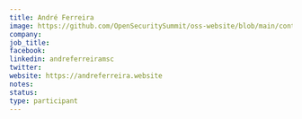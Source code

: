 ```yaml
---
title: André Ferreira
image: https://github.com/OpenSecuritySummit/oss-website/blob/main/content/participant/images/andreFerreiraMSc.jpeg?raw=true
company: 
job_title: 
facebook:
linkedin: andreferreiramsc
twitter: 
website: https://andreferreira.website
notes:
status: 
type: participant
---
```

